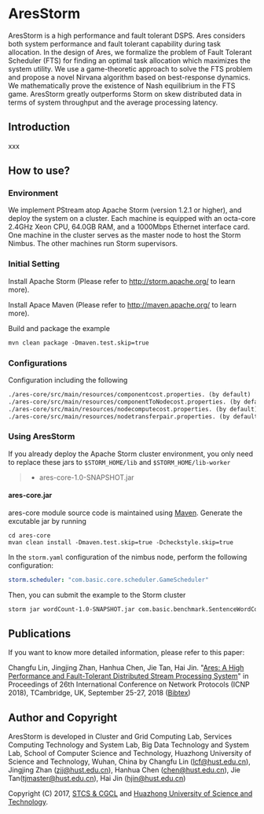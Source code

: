 # AresStorm
AresStorm is a high performance and fault tolerant DSPS. Ares considers both system performance and fault tolerant capability during task allocation. In the design of Ares, we formalize the problem of Fault Tolerant Scheduler (FTS) for finding an optimal task allocation which maximizes the system utility. We use a game-theoretic approach to solve the FTS problem and propose a novel Nirvana algorithm based on best-response dynamics. We mathematically prove the existence of Nash equilibrium in the FTS game. AresStorm greatly outperforms Storm on skew distributed data in terms of system throughput and the average processing latency.

## Introduction
xxx


## How to use?

### Environment

We implement PStream atop Apache Storm (version 1.2.1 or higher), and deploy the system on a cluster. Each machine is equipped with an octa-core 2.4GHz Xeon CPU, 64.0GB RAM, and a 1000Mbps Ethernet interface card. One machine in the cluster serves as the master node to host the Storm Nimbus. The other machines run Storm supervisors.

### Initial Setting

Install Apache Storm (Please refer to http://storm.apache.org/ to learn more).

Install Apace Maven (Please refer to http://maven.apache.org/ to learn more).

Build and package the example

```txt
mvn clean package -Dmaven.test.skip=true
```

### Configurations

Configuration including the following

```txt
./ares-core/src/main/resources/componentcost.properties. (by default)
./ares-core/src/main/resources/componentToNodecost.properties. (by default)
./ares-core/src/main/resources/nodecomputecost.properties. (by default)
./ares-core/src/main/resources/nodetransferpair.properties. (by default)
```

### Using AresStorm

If you already deploy the Apache Storm cluster environment, you only need to replace these jars to `$STORM_HOME/lib` and `$STORM_HOME/lib-worker`
> * ares-core-1.0-SNAPSHOT.jar

#### ares-core.jar
ares-core module source code is maintained using [Maven](http://maven.apache.org/). Generate the excutable jar by running
```
cd ares-core
mvan clean install -Dmaven.test.skip=true -Dcheckstyle.skip=true
```

In the `storm.yaml` configuration of the nimbus node, perform the following configuration:

``` yaml
storm.scheduler: "com.basic.core.scheduler.GameScheduler"
```

Then, you can submit the example to the Storm cluster

```txt
storm jar wordCount-1.0-SNAPSHOT.jar com.basic.benchmark.SentenceWordCountThroughputTopology StormWordcountTopollgy *PARALLISM*
```

## Publications

If you want to know more detailed information, please refer to this paper:

Changfu Lin, Jingjing Zhan, Hanhua Chen, Jie Tan, Hai Jin.  "[Ares: A High Performance and Fault-Tolerant Distributed Stream Processing System](https://ieeexplore.ieee.org/document/8526815/)" in Proceedings of 26th International Conference on Network Protocols (ICNP 2018), TCambridge, UK, September 25-27, 2018 ([Bibtex](AresStorm-conf.bib))

## Author and Copyright

AresStorm is developed in Cluster and Grid Computing Lab, Services Computing Technology and System Lab, Big Data Technology and System Lab, School of Computer Science and Technology, Huazhong University of Science and Technology, Wuhan, China by Changfu Lin (lcf@hust.edu.cn), Jingjing Zhan (zjj@hust.edu.cn), Hanhua Chen (chen@hust.edu.cn), Jie Tan(tjmaster@hust.edu.cn), Hai Jin (hjin@hust.edu.cn)

Copyright (C) 2017, [STCS & CGCL](http://grid.hust.edu.cn/) and [Huazhong University of Science and Technology](http://www.hust.edu.cn).


